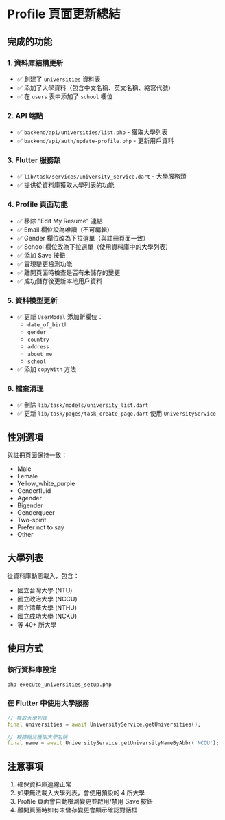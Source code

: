 # Profile 頁面更新總結

## 完成的功能

### 1. 資料庫結構更新
- ✅ 創建了 `universities` 資料表
- ✅ 添加了大學資料（包含中文名稱、英文名稱、縮寫代號）
- ✅ 在 `users` 表中添加了 `school` 欄位

### 2. API 端點
- ✅ `backend/api/universities/list.php` - 獲取大學列表
- ✅ `backend/api/auth/update-profile.php` - 更新用戶資料

### 3. Flutter 服務類
- ✅ `lib/task/services/university_service.dart` - 大學服務類
- ✅ 提供從資料庫獲取大學列表的功能

### 4. Profile 頁面功能
- ✅ 移除 "Edit My Resume" 連結
- ✅ Email 欄位設為唯讀（不可編輯）
- ✅ Gender 欄位改為下拉選單（與註冊頁面一致）
- ✅ School 欄位改為下拉選單（使用資料庫中的大學列表）
- ✅ 添加 Save 按鈕
- ✅ 實現變更檢測功能
- ✅ 離開頁面時檢查是否有未儲存的變更
- ✅ 成功儲存後更新本地用戶資料

### 5. 資料模型更新
- ✅ 更新 `UserModel` 添加新欄位：
  - `date_of_birth`
  - `gender`
  - `country`
  - `address`
  - `about_me`
  - `school`
- ✅ 添加 `copyWith` 方法

### 6. 檔案清理
- ✅ 刪除 `lib/task/models/university_list.dart`
- ✅ 更新 `lib/task/pages/task_create_page.dart` 使用 `UniversityService`

## 性別選項
與註冊頁面保持一致：
- Male
- Female
- Yellow_white_purple
- Genderfluid
- Agender
- Bigender
- Genderqueer
- Two-spirit
- Prefer not to say
- Other

## 大學列表
從資料庫動態載入，包含：
- 國立台灣大學 (NTU)
- 國立政治大學 (NCCU)
- 國立清華大學 (NTHU)
- 國立成功大學 (NCKU)
- 等 40+ 所大學

## 使用方式

### 執行資料庫設定
```bash
php execute_universities_setup.php
```

### 在 Flutter 中使用大學服務
```dart
// 獲取大學列表
final universities = await UniversityService.getUniversities();

// 根據縮寫獲取大學名稱
final name = await UniversityService.getUniversityNameByAbbr('NCCU');
```

## 注意事項
1. 確保資料庫連線正常
2. 如果無法載入大學列表，會使用預設的 4 所大學
3. Profile 頁面會自動檢測變更並啟用/禁用 Save 按鈕
4. 離開頁面時如有未儲存變更會顯示確認對話框 
